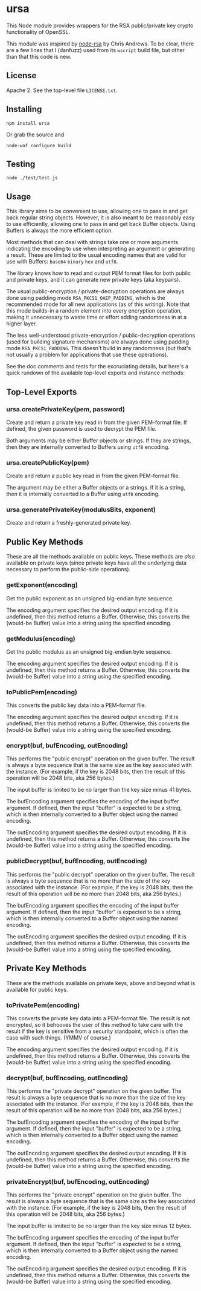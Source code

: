 ursa
====

This Node module provides wrappers for the RSA public/private key
crypto functionality of OpenSSL.

This module was inspired by
[node-rsa](https://github.com/chrisa/node-rsa) by Chris Andrews.  To
be clear, there are a few lines that I (danfuzz) used from its
`wscript` build file, but other than that this code is new.

License
-------

Apache 2. See the top-level file `LICENSE.txt`.

Installing
----------

```shell
npm install ursa
```

Or grab the source and

```shell
node-waf configure build
```

Testing
-------

```shell
node ./test/test.js
```

Usage
-----

This library aims to be convenient to use, allowing one to pass in and
get back regular string objects. However, it is also meant to be reasonably
easy to use efficiently, allowing one to pass in and get back Buffer
objects. Using Buffers is always the more efficient option.

Most methods that can deal with strings take one or more arguments indicating
the encoding to use when interpreting an argument or generating a result.
These are limited to the usual encoding names that are valid for use with
Buffers: `base64` `binary` `hex` and `utf8`.

The library knows how to read and output PEM format files for both
public and private keys, and it can generate new private keys (aka
keypairs).

The usual public-encryption / private-decryption operations are always
done using padding mode `RSA_PKCS1_OAEP_PADDING`, which is the recommended
mode for all new applications (as of this writing). Note that this mode
builds-in a random element into every encryption operation, making it
unnecessary to waste time or effort adding randomness in at a higher layer.

The less well-understood private-encryption / public-decryption operations
(used for building signature mechanisms) are always done using padding
mode `RSA_PKCS1_PADDING`. This doesn't build in any randomness (but that's
not usually a problem for applications that use these operations).

See the doc comments and tests for the excruciating details, but here's
a quick rundown of the available top-level exports and instance methods:

Top-Level Exports
-----------------

### ursa.createPrivateKey(pem, password)

Create and return a private key read in from the given PEM-format file.
If defined, the given password is used to decrypt the PEM file.

Both arguments may be either Buffer objects or strings. If they are
strings, then they are internally converted to Buffers using `utf8`
encoding.

### ursa.createPublicKey(pem)

Create and return a public key read in from the given PEM-format file.

The argument may be either a Buffer objects or a strings. If it is
a string, then it is internally converted to a Buffer using `utf8`
encoding.

### ursa.generatePrivateKey(modulusBits, exponent)

Create and return a freshly-generated private key.

Public Key Methods
------------------

These are all the methods available on public keys. These methods are
*also* available on private keys (since private keys have all the
underlying data necessary to perform the public-side operations).

### getExponent(encoding)

Get the public exponent as an unsigned big-endian byte sequence.

The encoding argument specifies the desired output encoding. If it is
undefined, then this method returns a Buffer. Otherwise, this converts
the (would-be Buffer) value into a string using the specified
encoding.

### getModulus(encoding)

Get the public modulus as an unsigned big-endian byte sequence.

The encoding argument specifies the desired output encoding. If it is
undefined, then this method returns a Buffer. Otherwise, this converts
the (would-be Buffer) value into a string using the specified
encoding.

### toPublicPem(encoding)

This converts the public key data into a PEM-format file.

The encoding argument specifies the desired output encoding. If it is
undefined, then this method returns a Buffer. Otherwise, this converts
the (would-be Buffer) value into a string using the specified
encoding.

### encrypt(buf, bufEncoding, outEncoding)

This performs the "public encrypt" operation on the given buffer. The
result is always a byte sequence that is the same size as the key
associated with the instance. (For example, if the key is 2048 bits,
then the result of this operation will be 2048 bits, aka 256 bytes.)

The input buffer is limited to be no larger than the key size
minus 41 bytes.

The bufEncoding argument specifies the encoding of the input buffer
argument. If defined, then the input "buffer" is expected to be a
string, which is then internally converted to a Buffer object using
the named encoding.

The outEncoding argument specifies the desired output encoding. If it
is undefined, then this method returns a Buffer. Otherwise, this
converts the (would-be Buffer) value into a string using the specified
encoding.

### publicDecrypt(buf, bufEncoding, outEncoding)

This performs the "public decrypt" operation on the given buffer. The
result is always a byte sequence that is no more than the size of the
key associated with the instance. (For example, if the key is 2048
bits, then the result of this operation will be no more than 2048
bits, aka 256 bytes.)

The bufEncoding argument specifies the encoding of the input buffer
argument. If defined, then the input "buffer" is expected to be a
string, which is then internally converted to a Buffer object using
the named encoding.

The outEncoding argument specifies the desired output encoding. If it
is undefined, then this method returns a Buffer. Otherwise, this
converts the (would-be Buffer) value into a string using the specified
encoding.

Private Key Methods
-------------------

These are the methods available on private keys, above and beyond
what is available for public keys.

### toPrivatePem(encoding)

This converts the private key data into a PEM-format file. The result
is not encrypted, so it behooves the user of this method to take care
with the result if the key is sensitive from a security standpoint,
which is often the case with such things. (YMMV of course.)

The encoding argument specifies the desired output encoding. If it is
undefined, then this method returns a Buffer. Otherwise, this converts
the (would-be Buffer) value into a string using the specified
encoding.

### decrypt(buf, bufEncoding, outEncoding)

This performs the "private decrypt" operation on the given buffer. The
result is always a byte sequence that is no more than the size of the
key associated with the instance. (For example, if the key is 2048
bits, then the result of this operation will be no more than 2048
bits, aka 256 bytes.)

The bufEncoding argument specifies the encoding of the input buffer
argument. If defined, then the input "buffer" is expected to be a
string, which is then internally converted to a Buffer object using
the named encoding.

The outEncoding argument specifies the desired output encoding. If it
is undefined, then this method returns a Buffer. Otherwise, this
converts the (would-be Buffer) value into a string using the specified
encoding.

### privateEncrypt(buf, bufEncoding, outEncoding)

This performs the "private encrypt" operation on the given buffer. The
result is always a byte sequence that is the same size as the key
associated with the instance. (For example, if the key is 2048 bits,
then the result of this operation will be 2048 bits, aka 256 bytes.)

The input buffer is limited to be no larger than the key size
minus 12 bytes.

The bufEncoding argument specifies the encoding of the input buffer
argument. If defined, then the input "buffer" is expected to be a
string, which is then internally converted to a Buffer object using
the named encoding.

The outEncoding argument specifies the desired output encoding. If it
is undefined, then this method returns a Buffer. Otherwise, this
converts the (would-be Buffer) value into a string using the specified
encoding.
